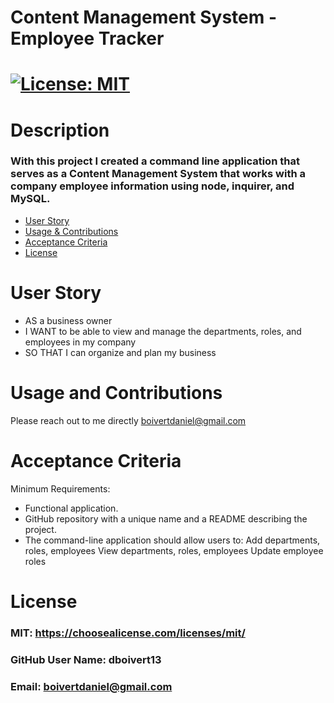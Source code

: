 
# Content Management System - Employee Tracker
# [![License: MIT](https://img.shields.io/badge/License-MIT-yellow.svg)](https://opensource.org/licenses/MIT)
# Description 
### With this project I created a command line application that serves as a Content Management System that works with a company employee information using node, inquirer, and MySQL.
* [User Story](#userStory)
* [Usage & Contributions](#Contributions)
* [Acceptance Criteria](#acceptanceCriteria)
* [License](#License)
# User Story
* AS a business owner 
* I WANT to be able to view and manage the departments, roles, and employees in my company 
* SO THAT I can organize and plan my business

# Usage and Contributions
Please reach out to me directly boivertdaniel@gmail.com
# Acceptance Criteria
Minimum Requirements:
* Functional application. 
* GitHub repository with a unique name and a README describing the project. 
* The command-line application should allow users to: Add departments, roles, employees View departments, roles, employees Update employee roles
# License
### MIT: https://choosealicense.com/licenses/mit/
### GitHub User Name: dboivert13
### Email: boivertdaniel@gmail.com